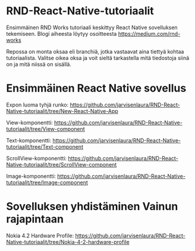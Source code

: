 # RND-React-Native-tutoriaalit
Ensimmäinen RND Works tutoriaali keskittyy React Native sovelluksen tekemiseen. 
Blogi aiheesta löytyy osoitteesta https://medium.com/rnd-works 

Repossa on monta oksaa eli branchiä, jotka vastaavat aina tiettyä kohtaa tutoriaalista. 
Valitse oikea oksa ja voit sieltä tarkastella mitä tiedostoja siinä on ja mitä niissä on sisällä. 

# Ensimmäinen React Native sovellus

Expon luoma tyhjä runko: https://github.com/jarvisenlaura/RND-React-Native-tutoriaalit/tree/New-React-Native-App

View-komponentti:  https://github.com/jarvisenlaura/RND-React-Native-tutoriaalit/tree/View-component

Text-komponentti: https://github.com/jarvisenlaura/RND-React-Native-tutoriaalit/tree/Text-component

ScrollView-komponentti: https://github.com/jarvisenlaura/RND-React-Native-tutoriaalit/tree/ScrollView-component

Image-komponentti: https://github.com/jarvisenlaura/RND-React-Native-tutoriaalit/tree/Image-component

# Sovelluksen yhdistäminen Vainun rajapintaan

Nokia 4.2 Hardware Profile: https://github.com/jarvisenlaura/RND-React-Native-tutoriaalit/tree/Nokia-4-2-hardware-profile

